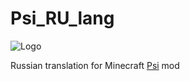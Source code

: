 # Psi_RU_lang
![Logo](https://cdn.discordapp.com/attachments/797160561069916160/855769194088235038/logo.png)

Russian translation for Minecraft [Psi](https://github.com/Vazkii/Psi) mod
